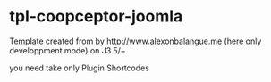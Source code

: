 # tpl-coopceptor-joomla
Template created from by http://www.alexonbalangue.me (here only developpment mode) on J3.5/+


you need take only Plugin Shortcodes